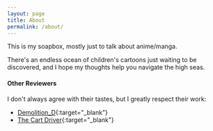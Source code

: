 ```yaml
---
layout: page
title: About
permalink: /about/
---
```


This is my soapbox, mostly just to talk about anime/manga.

There's an endless ocean of children's cartoons just waiting to be discovered, and I hope my thoughts help you navigate the high seas.

#### Other Reviewers

I don't always agree with their tastes, but I greatly respect their work:

* [Demolition_D](https://www.youtube.com/user/DouchebagChocolat){:target="_blank"}
* [The Cart Driver](http://www.thecartdriver.com){:target="_blank"}